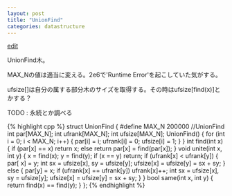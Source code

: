 ```yaml
---
layout: post
title: "UnionFind"
categories: datastructure
---
```


[edit](https://github.com/harufujimoto/harufujimoto.github.io/blob/master/_posts/2020-08-30-unionfind.md)

UnionFind木。

MAX_Nの値は適当に変える。2e6で'Runtime Error'を起こしていた気がする。

ufsize[]は自分の属する部分木のサイズを取得する。その時はufsize[find(x)]とかする？

TODO : 永続とか調べる

{% highlight cpp %}
struct UnionFind {
#define MAX_N 200000
	//UnionFind
	int par[MAX_N];
	int ufrank[MAX_N];
	int ufsize[MAX_N];
	UnionFind() {
		for (int i = 0; i < MAX_N; i++)
		{
			par[i] = i;
			ufrank[i] = 0;
			ufsize[i] = 1;
		}
	}
	int find(int x) {
		if (par[x] == x) return x;
		else return par[x] = find(par[x]);
	}
	void unite(int x, int y) {
		x = find(x);
		y = find(y);
		if (x == y) return;
		if (ufrank[x] < ufrank[y]) {
			par[ x] = y;
			int sx = ufsize[x], sy = ufsize[y];
			ufsize[x] = ufsize[y] = sx + sy;
		}
		else {
			par[y] = x;
			if (ufrank[x] == ufrank[y]) ufrank[x]++;
			int sx = ufsize[x], sy = ufsize[y];
			ufsize[x] = ufsize[y] = sx + sy;
		}
	}
	bool same(int x, int y) {
		return find(x) == find(y);
	}
};
{% endhighlight %}
